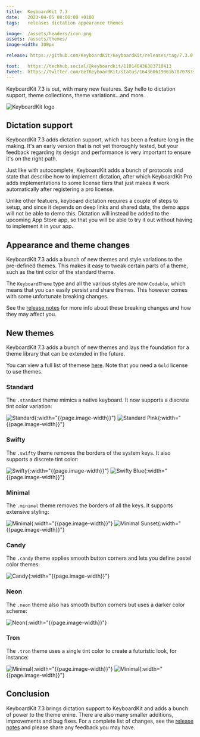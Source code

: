 ```yaml
---
title:  KeyboardKit 7.3
date:   2023-04-05 08:00:00 +0100
tags:   releases dictation appearance themes

image:  /assets/headers/icon.png
assets: /assets/themes/
image-width: 300px

release: https://github.com/KeyboardKit/KeyboardKit/releases/tag/7.3.0

toot:   https://techhub.social/@keyboardkit/110146436383710413
tweet:  https://twitter.com/GetKeyboardKit/status/1643606190616707078?s=20
---
```


KeyboardKit 7.3 is out, with many new features. Say hello to dictation support, theme collections, theme variations...and more.

![KeyboardKit logo]({{page.image}})


## Dictation support

KeyboardKit 7.3 adds dictation support, which has been a feature long in the making. It's an early version that is not yet thoroughly tested, but your feedback regarding its design and performance is very important to ensure it's on the right path.

Just like with autocomplete, KeyboardKit adds a bunch of protocols and state that describe how to implement dictation, after which KeyboardKit Pro adds implementations to some license tiers that just makes it work automatically after registering a pro license.

Unlike other featuers, keyboard dictation requires a couple of steps to setup, and since it depends on deep links and shared data, the demo apps will not be able to demo this. Dictation will instead be added to the upcoming App Store app, so that you will be able to try it out without having to implement it in your app.


## Appearance and theme changes

KeyboardKit 7.3 adds a bunch of new themes and style variations to the pre-defined themes. This makes it easy to tweak certain parts of a theme, such as the tint color of the standard theme.

The `KeyboardTheme` type and all the various styles are now `Codable`, which means that you can easily persist and share themes. This however comes with some unfortunate breaking changes.

See the [release notes]({{page.release}}) for more info about these breaking changes and how they may affect you.


## New themes

KeyboardKit 7.3 adds a bunch of new themes and lays the foundation for a theme library that can be extended in the future.

You can view a full list of themese [here](/themes). Note that you need a `Gold` license to use themes.

### Standard

The `.standard` theme mimics a native keyboard. It now supports a discrete tint color variation:

![Standard]({{page.assets}}standard.jpg){:width="{{page.image-width}}"} ![Standard Pink]({{page.assets}}standard-pink.jpg){:width="{{page.image-width}}"}

### Swifty

The `.swifty` theme removes the borders of the system keys. It also supports a discrete tint color:

![Swifty]({{page.assets}}swifty.jpg){:width="{{page.image-width}}"} ![Swifty Blue]({{page.assets}}swifty-blue.jpg){:width="{{page.image-width}}"}

### Minimal

The `.minimal` theme removes the borders of all the keys. It supports extensive styling:

![Minimal]({{page.assets}}minimal.jpg){:width="{{page.image-width}}"} ![Minimal Sunset]({{page.assets}}minimal-sunset.jpg){:width="{{page.image-width}}"}

### Candy

The `.candy` theme applies smooth button corners and lets you define pastel color themes:

![Candy]({{page.assets}}candyshop.jpg){:width="{{page.image-width}}"}

### Neon

The `.neon` theme also has smooth button corners but uses a darker color scheme:

![Neon]({{page.assets}}neon.jpg){:width="{{page.image-width}}"}

### Tron

The `.tron` theme uses a single tint color to create a futuristic look, for instance:

![Minimal]({{page.assets}}tron.jpg){:width="{{page.image-width}}"}  ![Minimal]({{page.assets}}tron-fcon.jpg){:width="{{page.image-width}}"}


## Conclusion

KeyboardKit 7.3 brings dictation support to KeyboardKit and adds a bunch of power to the theme enine. There are also many smaller additions, improvements and bug fixes. For a complete list of changes, see the [release notes]({{page.release}}) and please share any feedback you may have.